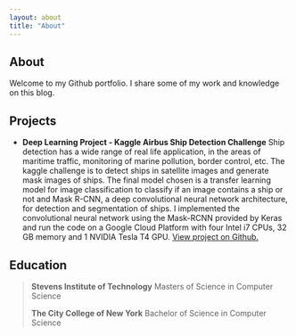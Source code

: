 ```yaml
---
layout: about
title: "About"
---
```


## About

Welcome to my Github portfolio. I share some of my work and knowledge on this blog.

## Projects

- **Deep Learning Project - Kaggle Airbus Ship Detection Challenge**
Ship detection has a wide range of real life application, in the areas of maritime traffic, monitoring of marine pollution, border control, etc. The kaggle challenge is to detect ships in satellite images and generate mask images of ships. The final model chosen is a transfer learning model for image classification to classify if an image contains a ship or not and Mask R-CNN, a deep convolutional neural network architecture, for detection and segmentation of ships. I implemented the convolutional neural network using the Mask-RCNN provided by Keras and run the code on a Google Cloud Platform with four Intel i7 CPUs, 32 GB memory and 1 NVIDIA Tesla T4 GPU. [View project on Github.](https://github.com/gopysingh/CS585-Project)

## Education

> **Stevens Institute of Technology**
> Masters of Science in Computer Science
> 
> **The City College of New York**
> Bachelor of Science in Computer Science